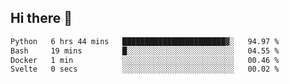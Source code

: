 ## Hi there 👋

<!--START_SECTION:waka-->

```txt
Python   6 hrs 44 mins   ███████████████████████▓░   94.97 %
Bash     19 mins         █░░░░░░░░░░░░░░░░░░░░░░░░   04.55 %
Docker   1 min           ░░░░░░░░░░░░░░░░░░░░░░░░░   00.46 %
Svelte   0 secs          ░░░░░░░░░░░░░░░░░░░░░░░░░   00.02 %
```

<!--END_SECTION:waka-->
